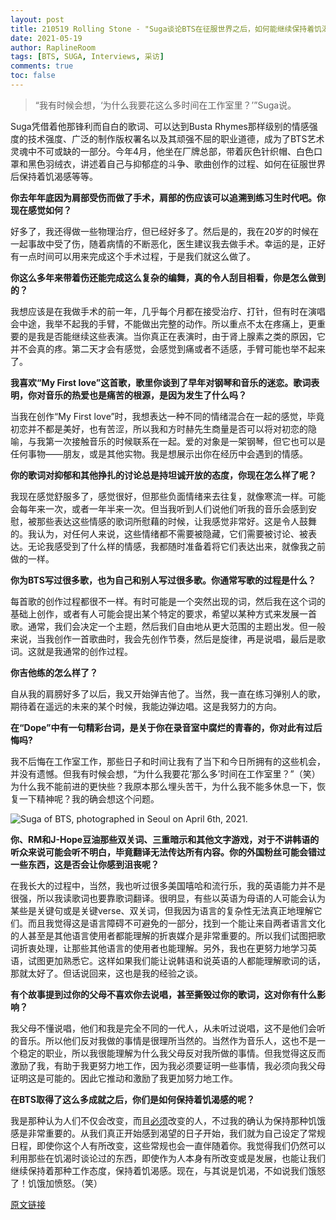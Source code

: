 ```yaml
---
layout: post
title: 210519 Rolling Stone - "Suga谈论BTS在征服世界之后，如何能继续保持着饥渴感"
date: 2021-05-19
author: RaplineRoom
tags: [BTS, SUGA, Interviews, 采访]
comments: true
toc: false
---
```


> “我有时候会想，‘为什么我要花这么多时间在工作室里？’”Suga说。

Suga凭借着他那锋利而自白的歌词、可以达到Busta Rhymes那样级别的情感强度的技术强度、广泛的制作版权署名以及其顽强不屈的职业道德，成为了BTS艺术灵魂中不可或缺的一部分。今年4月，他坐在厂牌总部，带着灰色针织帽、白色口罩和黑色羽绒衣，讲述着自己与抑郁症的斗争、歌曲创作的过程、如何在征服世界后保持着饥渴感等等。

**你去年年底因为肩部受伤而做了手术，肩部的伤应该可以追溯到练习生时代吧。你现在感觉如何？**

好多了，我还得做一些物理治疗，但已经好多了。然后是的，我在20岁的时候在一起事故中受了伤，随着病情的不断恶化，医生建议我去做手术。幸运的是，正好有一点时间可以用来完成这个手术过程，于是我们就这么做了。

**你这么多年来带着伤还能完成这么复杂的编舞，真的令人刮目相看，你是怎么做到的？**

我想应该是在我做手术的前一年，几乎每个月都在接受治疗、打针，但有时在演唱会中途，我举不起我的手臂，不能做出完整的动作。所以重点不太在疼痛上，更重要的是我是否能继续这些表演。当你真正在表演时，由于肾上腺素之类的原因，它并不会真的疼。第二天才会有感觉，会感觉到痛或者不适感，手臂可能也举不起来了。

**我喜欢“My First love”这首歌，歌里你谈到了早年对钢琴和音乐的迷恋。歌词表明，你对音乐的热爱也是痛苦的根源，是因为发生了什么吗？**

当我在创作“My First love”时，我想表达一种不同的情绪混合在一起的感觉，毕竟初恋并不都是美好，也有苦涩，所以我和方时赫先生商量是否可以将对初恋的隐喻，与我第一次接触音乐的时候联系在一起。爱的对象是一架钢琴，但它也可以是任何事物——朋友，或是其他实物。我是想展示出你在经历中会遇到的情感。

**你的歌词对抑郁和其他挣扎的讨论总是持坦诚开放的态度，你现在怎么样了呢？**

我现在感觉舒服多了，感觉很好，但那些负面情绪来去往复，就像寒流一样。可能会每年来一次，或者一年半来一次。但当我听到人们说他们听我的音乐会感到安慰，被那些表达这些情感的歌词所慰藉的时候，让我感觉非常好。这是令人鼓舞的。我认为，对任何人来说，这些情绪都不需要被隐藏，它们需要被讨论、被表达。无论我感受到了什么样的情感，我都随时准备着将它们表达出来，就像我之前做的一样。

**你为BTS写过很多歌，也为自己和别人写过很多歌。你通常写歌的过程是什么？**

每首歌的创作过程都很不一样。有时可能是一个突然出现的词，然后我在这个词的基础上创作，或者有人可能会提出某个特定的要求，希望以某种方式来发展一首歌。通常，我们会决定一个主题，然后我们自由地从更大范围的主题出发。但一般来说，当我创作一首歌曲时，我会先创作节奏，然后是旋律，再是说唱，最后是歌词。这就是我通常的创作过程。

**你吉他练的怎么样了？**

自从我的肩膀好多了以后，我又开始弹吉他了。当然，我一直在练习弹别人的歌，期待着在遥远的未来的某个时候，我能边弹边唱。这是我努力的方向。

**在“Dope”中有一句精彩台词，是关于你在录音室中腐烂的青春的，你对此有过后悔吗?**

我不后悔在工作室工作，那些日子和时间让我有了当下和今日所拥有的这些机会，并没有遗憾。但我有时候会想，“为什么我要花‘那么多’时间在工作室里？”（笑）为什么我不能前进的更快些？我原本那么埋头苦干，为什么我不能多休息一下，恢复一下精神呢？我的确会想这个问题。

![Suga of BTS, photographed in Seoul on April 6th, 2021.](https://tva1.sinaimg.cn/large/008i3skNgy1gqo1wep1djj30u010enpd.jpg)

**你、RM和J-Hope豆油那些双关词、三重暗示和其他文字游戏，对于不讲韩语的听众来说可能会听不明白，毕竟翻译无法传达所有内容。你的外国粉丝可能会错过一些东西，这是否会让你感到沮丧呢？**

在我长大的过程中，当然，我也听过很多美国嘻哈和流行乐，我的英语能力并不是很强，所以我读歌词也要靠歌词翻译。很明显，有些以英语为母语的人可能会认为某些是关键句或是关键verse、双关词，但我因为语言的复杂性无法真正地理解它们。而且我觉得这是语言障碍不可避免的一部分，找到一个能让来自两者语言文化的人甚至是其他语言使用者都能理解的折衷媒介是非常重要的。所以我们试图把歌词折衷处理，让那些其他语言的使用者也能理解。另外，我也在更努力地学习英语，试图更加熟悉它。这样如果我们能让说韩语和说英语的人都能理解歌词的话，那就太好了。但话说回来，这也是我的经验之谈。

**有个故事提到过你的父母不喜欢你去说唱，甚至撕毁过你的歌词，这对你有什么影响？**

我父母不懂说唱，他们和我是完全不同的一代人，从未听过说唱，这不是他们会听的音乐。所以他们反对我做的事情是很理所当然的。当然作为音乐人，这也不是一个稳定的职业，所以我很能理解为什么我父母反对我所做的事情。但我觉得这反而激励了我，有助于我更努力地工作，因为我必须要证明一些事情，我必须向我父母证明这是可能的。因此它推动和激励了我更加努力地工作。

**在BTS取得了这么多成就之后，你们是如何保持着饥渴感的呢？**

我是那种认为人们不仅会改变，而且<u>必须</u>改变的人，不过我的确认为保持那种饥饿感是非常重要的。从我们真正开始感到渴望的日子开始，我们就为自己设定了常规日程，即使你这个人有所改变，这些常规也会一直伴随着你。我觉得我们仍然可以利用那些在饥渴时谈论过的东西，即使作为人本身有所改变或是发展，也能让我们继续保持着那种工作态度，保持着饥渴感。现在，与其说是饥渴，不如说我们饿怒了！饥饿加愤怒。（笑）

[原文链接](https://www.rollingstone.com/music/music-features/suga-bts-band-cover-story-interview-dope-my-first-love-1167260/)